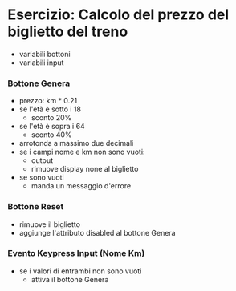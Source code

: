 # Esercizio: Calcolo del prezzo del biglietto del treno

- variabili bottoni
- variabili input

### Bottone Genera
- prezzo: km * 0.21
- se l'età è sotto i 18
     - sconto 20%
- se l'età è sopra i 64
    - sconto 40%
- arrotonda a massimo due decimali
- se i campi nome e km non sono vuoti:
    - output
    - rimuove display none al biglietto
- se sono vuoti
    - manda un messaggio d'errore
    
### Bottone Reset
- rimuove il biglietto
- aggiunge l'attributo disabled al bottone Genera

### Evento Keypress Input (Nome Km)
- se i valori di entrambi non sono vuoti
    -  attiva il bottone Genera
